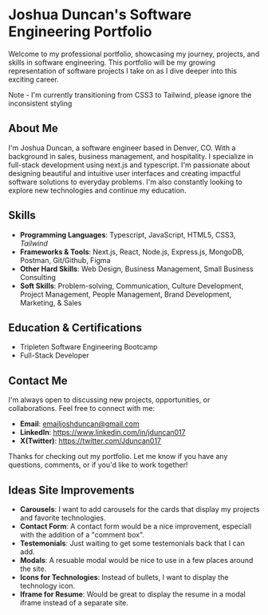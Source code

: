 # Joshua Duncan's Software Engineering Portfolio

Welcome to my professional portfolio, showcasing my journey, projects, and skills in software engineering. This portfolio will be my growing representation of software projects I take on as I dive deeper into this exciting career.

Note - I'm currently transitioning from CSS3 to Tailwind, please ignore the inconsistent styling

## About Me

I'm Joshua Duncan, a software engineer based in Denver, CO. With a background in sales, business management, and hospitality. I specialize in full-stack development using next.js and typescript. I'm passionate about designing beautiful and intuitive user interfaces and creating impactful software solutions to everyday problems. I'm also constantly looking to explore new technologies and continue my education.

## Skills

- **Programming Languages**: Typescript, JavaScript, HTML5, CSS3, _Tailwind_
- **Frameworks & Tools**: Next.js, React, Node.js, Express.js, MongoDB, Postman, Git/Github, Figma
- **Other Hard Skills**: Web Design, Business Management, Small Business Consulting
- **Soft Skills**: Problem-solving, Communication, Culture Development, Project Management, People Management, Brand Development, Marketing, & Sales

## Education & Certifications

- Tripleten Software Engineering Bootcamp
- Full-Stack Developer

## Contact Me

I'm always open to discussing new projects, opportunities, or collaborations. Feel free to connect with me:

- **Email**: emailjoshduncan@gmail.com
- **LinkedIn**: https://www.linkedin.com/in/jduncan017
- **X(Twitter)**: https://twitter.com/Jduncan017

Thanks for checking out my portfolio. Let me know if you have any questions, comments, or if you'd like to work together!

## Ideas Site Improvements

- **Carousels**: I want to add carousels for the cards that display my projects and favorite technologies.
- **Contact Form**: A contact form would be a nice improvement, especiall with the addition of a "comment box".
- **Testemonials**: Just waiting to get some testemonials back that I can add.
- **Modals**: A resuable modal would be nice to use in a few places around the site.
- **Icons for Technologies**: Instead of bullets, I want to display the technology icon.
- **Iframe for Resume**: Would be great to display the resume in a modal iframe instead of a separate site.

